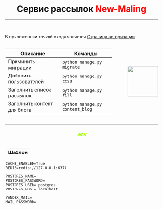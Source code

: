 <H1 style="text-align: center"> 
Сервис рассылок <span style='color: red;'>New-Maling</span>
</H1>

---
<br>

В приложеннии точкой входа является [Страница авторизации](http://127.0.0.1:8000/users/login).

  <div class="wrapper">
    <div class="block">

| Описание                    | Команды                             |
|-----------------------------|-------------------------------------|
| Приминить миграции          | ```python manage.py migrate```      |
| Добавить пользователей      | ```python manage.py ccsu```         |
| Заполнить список рассылок   | ```python manage.py fill```         |
| Заполнить контент для блога | ```python manage.py content_blog``` |

</div>


<div class="img_" align="center">
  <img src="https://media.giphy.com/media/M9gbBd9nbDrOTu1Mqx/giphy.gif" width="100"/>
</div>

  </div>

---
<H3 style="text-align: center; color:#A7FC00;"> .env </H3>

 <div class="wrapper">
    <div class="block">

| Шаблон |
|--------|

```text 
CACHE_ENABLED=True
REDIS=redis://127.0.0.1:6379

POSTGRES_NAME=
POSTGRES_PASSWORD=
POSTGRES_USER= postgres
POSTGRES_HOST= localhost

YANDEX_MAIL=
MAIL_PASSWORD=
 ```

</div>
  </div>


<style>
.wrapper {
  display: flex;
  align-items: center;
}

.block {

  display: inline-block;
  margin: 2px;
}

.img_{
    padding-left : 10%
}
</style>
